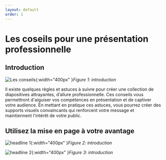 ```yaml
---
layout: default
order: 1
---
```

# Les coseils pour une présentation professionnelle

## Introduction
![Les conseils](/lab-presentation/3.les-conseils/images/conseils.jpg){:width="400px" }*Figure 1: introduction*

Il existe quelques règles et astuces à suivre pour créer une collection de diapositives attrayantes, d’allure professionnelle. Ces conseils vous permettront d'aiguiser vos compétences en présentation et de captiver votre audience. En mettant en pratique ces astuces, vous pourrez créer des supports visuels convaincants qui renforcent votre message et maintiennent l'intérêt de votre public.


## Utilisez la mise en page à votre avantage

![headline 1](/lab-presentation/3.les-conseils/images/headline1.jpg){:width="400px" }*Figure 2: introduction*

![headline 2](/lab-presentation/3.les-conseils/images/headline.jpg){:width="400px" }*Figure 3: introduction*